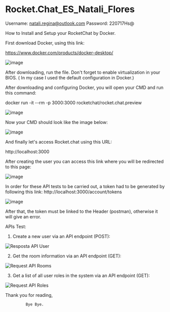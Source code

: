 # Rocket.Chat_ES_Natali_Flores

Username: natali.regina@outlook.com
Password: 220717Hs@

How to Install and Setup your RocketChat by Docker.

First download Docker, using this link:

https://www.docker.com/products/docker-desktop/

![image](https://github.com/NataliRegina/Rocket.Chat_ES_Natali_Flores/assets/166416048/8c49c3f4-5371-49ff-a35a-542b88a43a5d)

After downloading, run the file. Don't forget to enable virtualization in your BIOS. ( In my case I used the default configuration in Docker.)

After downloading and configuring Docker, you will open your CMD and run this command:

docker run -it --rm -p 3000:3000 rocketchat/rocket.chat.preview

![image](https://github.com/NataliRegina/Rocket.Chat_ES_Natali_Flores/assets/166416048/fcc524cb-158e-4922-8397-5eed90ba0e79)


Now your CMD should look like the image below:

![image](https://github.com/NataliRegina/Rocket.Chat_ES_Natali_Flores/assets/166416048/166e18a6-8447-42fb-8e9a-6d6dd387cd39)


And finally let's access Rocket.chat using this URL:

http://localhost:3000

After creating the user you can access this link where you will be redirected to this page:

![image](https://github.com/NataliRegina/Rocket.Chat_ES_Natali_Flores/assets/166416048/353aa5b7-49c2-44fb-8b62-4d41db6132ab)

In order for these API tests to be carried out, a token had to be generated by following this link: http://localhost:3000/account/tokens

![image](https://github.com/NataliRegina/Rocket.Chat_ES_Natali_Flores/assets/166416048/e201ab5b-d2de-40a2-abf9-ef56b08fdf3a)


After that, the token must be linked to the Header (postman), otherwise it will give an error.

APIs Test:

1. Create a new user via an API endpoint (POST):

![Resposta API User](https://github.com/NataliRegina/Rocket.Chat_ES_Natali_Flores/assets/166416048/26cd7e40-1968-483f-be4d-c839bdb6bdb2)

2. Get the room information via an API endpoint (GET):

![Request API Rooms](https://github.com/NataliRegina/Rocket.Chat_ES_Natali_Flores/assets/166416048/af3c869a-9241-4241-868d-98c1e1524675)

3. Get a list of all user roles in the system via an API endpoint (GET):

![Request API Roles](https://github.com/NataliRegina/Rocket.Chat_ES_Natali_Flores/assets/166416048/32e54a48-1633-476b-897c-9ce9c72a26b8)


Thank you for reading,

             Bye Bye.












